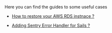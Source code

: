 Here you can find the guides to some useful cases

* [How to restore your AWS RDS instnace ?](rds_backup.md)

* [Adding Sentry Error Handler for Sails ?](sentry_error_handling.md)